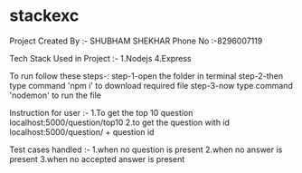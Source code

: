 # stackexc
Project Created By :- SHUBHAM SHEKHAR
Phone No :-8296007119

Tech Stack Used in Project :-
1.Nodejs
4.Express

To run follow these steps-:
step-1-open the folder in terminal
step-2-then type command 'npm i' to download required file
step-3-now type command 'nodemon' to run the file


Instruction for user :-
1.To get the top 10 question
localhost:5000/question/top10
2.to get the question with id
localhost:5000/question/  +  question id

Test cases handled :-
1.when no question is present
2.when no answer is present
3.when no accepted answer is present